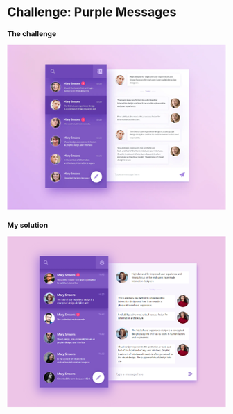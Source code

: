 # Challenge: Purple Messages

### The challenge

![](./design/desired-design.png)

### My solution

![](./design/my-design.png)
